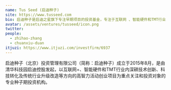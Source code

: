 ```yaml
---
name: Tus Seed (启迪种子)
site: https://www.tusseed.com
bio: 启迪种子是启迪之星旗下专注早期项目的投资基金，专注于互联网 、智能硬件和TMT行业等方向的种子轮、天使轮投资。
avatar: /assets/ventures/tusseed/icon.png
twitter: 
people:
  - zhihao-zhang
  - chuanxiu-duan
itjuzi: https://www.itjuzi.com/investfirm/6937
---
```


启迪种子（北京）投资管理有限公司（简称：启迪种子）成立于2015年8月，是由清华科技园启迪控股发起，以互联网+、智能硬件和TMT行业内深耕技术创新、科技转化及传统行业升级改造等方向的高智力活动创业项目为重点关注和投资对象的专业种子期投资机构。
